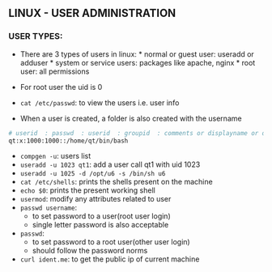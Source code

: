 LINUX - USER ADMINISTRATION
----------------------------

### USER TYPES:

* There are 3 types of users in linux:
      * normal or guest user: useradd or adduser
      * system or service users: packages like apache, nginx
      * root user: all permissions

* For root user the uid is 0
* `cat /etc/passwd`: to view the users i.e. user info
* When a user is created, a folder is also created with the username

```bash
# userid  : passwd  : userid  : groupid  : comments or displayname or description value  : home directory of user  : shell
qt:x:1000:1000::/home/qt/bin/bash

```

* `compgen -u`: users list
* `useradd -u 1023 qt1`: add a user call qt1 with uid 1023
* `useradd -u 1025 -d /opt/u6 -s /bin/sh u6`
* `cat /etc/shells`: prints the shells present on the machine
* `echo $0`: prints the present working shell
* `usermod`: modify any attributes related to user
* `passwd username`: 
     * to set password to a user(root user login)
     * single letter password is also acceptable
* `passwd`: 
     * to set password to a root user(other user login)
     * should follow the password norms
* `curl ident.me`: to get the public ip of current machine